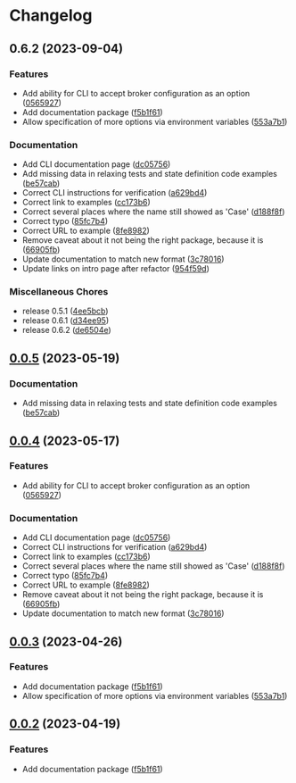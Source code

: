 # Changelog

## 0.6.2 (2023-09-04)


### Features

* Add ability for CLI to accept broker configuration as an option ([0565927](https://github.com/TimothyJones/ContractCaseTest/commit/05659279746423b4fb1d2e6fa0df57aa14356c6f))
* Add documentation package ([f5b1f61](https://github.com/TimothyJones/ContractCaseTest/commit/f5b1f615c8c8b1db60c04a9d3cee4c087cf8d9eb))
* Allow specification of more options via environment variables ([553a7b1](https://github.com/TimothyJones/ContractCaseTest/commit/553a7b15fbb6ba6069c0bee2c683b57ece942c3c))


### Documentation

* Add CLI documentation page ([dc05756](https://github.com/TimothyJones/ContractCaseTest/commit/dc05756aa6e554fb3076b72b86af8c5de845ca6e))
* Add missing data in relaxing tests and state definition code examples ([be57cab](https://github.com/TimothyJones/ContractCaseTest/commit/be57cab1bc31f86e461e1cf63e7a1883c87b817f))
* Correct CLI instructions for verification ([a629bd4](https://github.com/TimothyJones/ContractCaseTest/commit/a629bd46cb5f590454ac8382852fff285561b1b6))
* Correct link to examples ([cc173b6](https://github.com/TimothyJones/ContractCaseTest/commit/cc173b68f9e5ef481bf0e40a3189ef85f66c5dcc))
* Correct several places where the name still showed as 'Case' ([d188f8f](https://github.com/TimothyJones/ContractCaseTest/commit/d188f8f24d74c0172c1cae85284d4cec365b9af7))
* Correct typo ([85fc7b4](https://github.com/TimothyJones/ContractCaseTest/commit/85fc7b4ba1eb19efa433e0e6dc9a3562c24b79d4))
* Correct URL to example ([8fe8982](https://github.com/TimothyJones/ContractCaseTest/commit/8fe89829ba83f3d596c4048e75391b14ff556b46))
* Remove caveat about it not being the right package, because it is ([66905fb](https://github.com/TimothyJones/ContractCaseTest/commit/66905fbde40b2e955fc1543a638d60c42eaf7358))
* Update documentation to match new format ([3c78016](https://github.com/TimothyJones/ContractCaseTest/commit/3c780162ae66befede0904a26ff8ffb47975e8b6))
* Update links on intro page after refactor ([954f59d](https://github.com/TimothyJones/ContractCaseTest/commit/954f59d239af664af137c459f5ce01367063d1a9))


### Miscellaneous Chores

* release 0.5.1 ([4ee5bcb](https://github.com/TimothyJones/ContractCaseTest/commit/4ee5bcb37e6dbca84b05f9a769e736fd0600f84e))
* release 0.6.1 ([d34ee95](https://github.com/TimothyJones/ContractCaseTest/commit/d34ee95ee53765f4184076fde1b32720d5f5db3b))
* release 0.6.2 ([de6504e](https://github.com/TimothyJones/ContractCaseTest/commit/de6504e8021a17a0b09259efb183cdc83cfe3ca3))

## [0.0.5](https://github.com/TimothyJones/ContractCaseTest/compare/documentation-v0.0.4...documentation-v0.0.5) (2023-05-19)


### Documentation

* Add missing data in relaxing tests and state definition code examples ([be57cab](https://github.com/TimothyJones/ContractCaseTest/commit/be57cab1bc31f86e461e1cf63e7a1883c87b817f))

## [0.0.4](https://github.com/case-contract-testing/contract-case/compare/documentation-v0.0.3...documentation-v0.0.4) (2023-05-17)


### Features

* Add ability for CLI to accept broker configuration as an option ([0565927](https://github.com/case-contract-testing/contract-case/commit/05659279746423b4fb1d2e6fa0df57aa14356c6f))


### Documentation

* Add CLI documentation page ([dc05756](https://github.com/case-contract-testing/contract-case/commit/dc05756aa6e554fb3076b72b86af8c5de845ca6e))
* Correct CLI instructions for verification ([a629bd4](https://github.com/case-contract-testing/contract-case/commit/a629bd46cb5f590454ac8382852fff285561b1b6))
* Correct link to examples ([cc173b6](https://github.com/case-contract-testing/contract-case/commit/cc173b68f9e5ef481bf0e40a3189ef85f66c5dcc))
* Correct several places where the name still showed as 'Case' ([d188f8f](https://github.com/case-contract-testing/contract-case/commit/d188f8f24d74c0172c1cae85284d4cec365b9af7))
* Correct typo ([85fc7b4](https://github.com/case-contract-testing/contract-case/commit/85fc7b4ba1eb19efa433e0e6dc9a3562c24b79d4))
* Correct URL to example ([8fe8982](https://github.com/case-contract-testing/contract-case/commit/8fe89829ba83f3d596c4048e75391b14ff556b46))
* Remove caveat about it not being the right package, because it is ([66905fb](https://github.com/case-contract-testing/contract-case/commit/66905fbde40b2e955fc1543a638d60c42eaf7358))
* Update documentation to match new format ([3c78016](https://github.com/case-contract-testing/contract-case/commit/3c780162ae66befede0904a26ff8ffb47975e8b6))

## [0.0.3](https://github.com/case-contract-testing/case/compare/documentation-v0.0.2...documentation-v0.0.3) (2023-04-26)


### Features

* Add documentation package ([f5b1f61](https://github.com/case-contract-testing/case/commit/f5b1f615c8c8b1db60c04a9d3cee4c087cf8d9eb))
* Allow specification of more options via environment variables ([553a7b1](https://github.com/case-contract-testing/case/commit/553a7b15fbb6ba6069c0bee2c683b57ece942c3c))

## [0.0.2](https://github.com/case-contract-testing/case/compare/case-documentation-v0.0.1...case-documentation-v0.0.2) (2023-04-19)


### Features

* Add documentation package ([f5b1f61](https://github.com/case-contract-testing/case/commit/f5b1f615c8c8b1db60c04a9d3cee4c087cf8d9eb))

